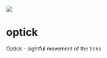 ![](https://github.com/ThanakornJP/optick/workflows/CI/badge.svg)

# optick
Optick - sightful movement of the ticks 
